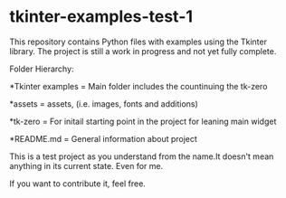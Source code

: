 # tkinter-examples-test-1
This repository contains Python files with examples using the Tkinter library. 
The project is still a work in progress and not yet fully complete.

Folder Hierarchy:
  
  *Tkinter examples = Main folder includes the countinuing the tk-zero

  *assets = assets, (i.e. images, fonts and additions)
 
  *tk-zero = For initail starting point in the project for leaning
    main widget

  *README.md = General information about project

This is a test project as you understand from the name.It doesn't mean anything in its current state. Even for me.

If you want to contribute it, feel free.
